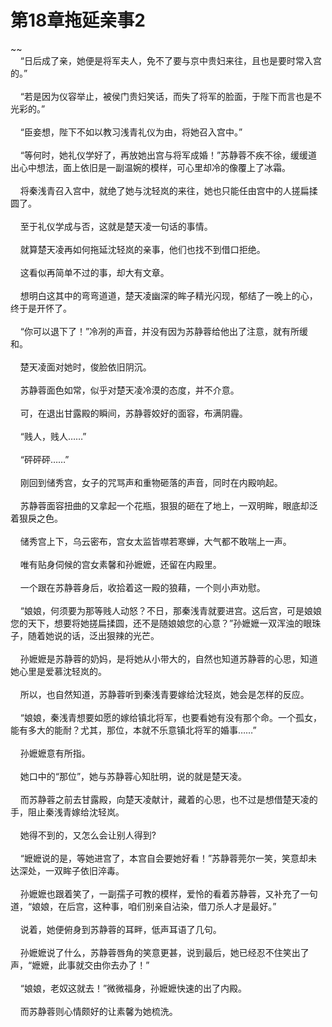 # 第18章拖延亲事2
~~<br>&nbsp;&nbsp;&nbsp;&nbsp;“日后成了亲，她便是将军夫人，免不了要与京中贵妇来往，且也是要时常入宫的。”<br><br>&nbsp;&nbsp;&nbsp;&nbsp;“若是因为仪容举止，被侯门贵妇笑话，而失了将军的脸面，于陛下而言也是不光彩的。”<br><br>&nbsp;&nbsp;&nbsp;&nbsp;“臣妾想，陛下不如以教习浅青礼仪为由，将她召入宫中。”<br><br>&nbsp;&nbsp;&nbsp;&nbsp;“等何时，她礼仪学好了，再放她出宫与将军成婚！”苏静蓉不疾不徐，缓缓道出心中想法，面上依旧是一副温婉的模样，可心里却冷的像覆上了冰霜。<br><br>&nbsp;&nbsp;&nbsp;&nbsp;将秦浅青召入宫中，就绝了她与沈轻岚的来往，她也只能任由宫中的人搓扁揉圆了。<br><br>&nbsp;&nbsp;&nbsp;&nbsp;至于礼仪学成与否，这就是楚天凌一句话的事情。<br><br>&nbsp;&nbsp;&nbsp;&nbsp;就算楚天凌再如何拖延沈轻岚的亲事，他们也找不到借口拒绝。<br><br>&nbsp;&nbsp;&nbsp;&nbsp;这看似再简单不过的事，却大有文章。<br><br>&nbsp;&nbsp;&nbsp;&nbsp;想明白这其中的弯弯道道，楚天凌幽深的眸子精光闪现，郁结了一晚上的心，终于是开怀了。<br><br>&nbsp;&nbsp;&nbsp;&nbsp;“你可以退下了！”冷冽的声音，并没有因为苏静蓉给他出了注意，就有所缓和。<br><br>&nbsp;&nbsp;&nbsp;&nbsp;楚天凌面对她时，俊脸依旧阴沉。<br><br>&nbsp;&nbsp;&nbsp;&nbsp;苏静蓉面色如常，似乎对楚天凌冷漠的态度，并不介意。<br><br>&nbsp;&nbsp;&nbsp;&nbsp;可，在退出甘露殿的瞬间，苏静蓉姣好的面容，布满阴霾。<br><br>&nbsp;&nbsp;&nbsp;&nbsp;“贱人，贱人……”<br><br>&nbsp;&nbsp;&nbsp;&nbsp;“砰砰砰……”<br><br>&nbsp;&nbsp;&nbsp;&nbsp;刚回到储秀宫，女子的咒骂声和重物砸落的声音，同时在内殿响起。<br><br>&nbsp;&nbsp;&nbsp;&nbsp;苏静蓉面容扭曲的又拿起一个花瓶，狠狠的砸在了地上，一双明眸，眼底却泛着狠戾之色。<br><br>&nbsp;&nbsp;&nbsp;&nbsp;储秀宫上下，乌云密布，宫女太监皆噤若寒蝉，大气都不敢喘上一声。<br><br>&nbsp;&nbsp;&nbsp;&nbsp;唯有贴身伺候的宫女素馨和孙嬷嬷，还留在内殿里。<br><br>&nbsp;&nbsp;&nbsp;&nbsp;一个跟在苏静蓉身后，收拾着这一殿的狼藉，一个则小声劝慰。<br><br>&nbsp;&nbsp;&nbsp;&nbsp;“娘娘，何须要为那等贱人动怒？不日，那秦浅青就要进宫。这后宫，可是娘娘您的天下，想要将她搓扁揉圆，还不是随娘娘您的心意？”孙嬷嬷一双浑浊的眼珠子，随着她说的话，泛出狠辣的光芒。<br><br>&nbsp;&nbsp;&nbsp;&nbsp;孙嬷嬷是苏静蓉的奶妈，是将她从小带大的，自然也知道苏静蓉的心思，知道她心里是爱慕沈轻岚的。<br><br>&nbsp;&nbsp;&nbsp;&nbsp;所以，也自然知道，苏静蓉听到秦浅青要嫁给沈轻岚，她会是怎样的反应。<br><br>&nbsp;&nbsp;&nbsp;&nbsp;“娘娘，秦浅青想要如愿的嫁给镇北将军，也要看她有没有那个命。一个孤女，能有多大的能耐？尤其，那位，本就不乐意镇北将军的婚事……”<br><br>&nbsp;&nbsp;&nbsp;&nbsp;孙嬷嬷意有所指。<br><br>&nbsp;&nbsp;&nbsp;&nbsp;她口中的“那位”，她与苏静蓉心知肚明，说的就是楚天凌。<br><br>&nbsp;&nbsp;&nbsp;&nbsp;而苏静蓉之前去甘露殿，向楚天凌献计，藏着的心思，也不过是想借楚天凌的手，阻止秦浅青嫁给沈轻岚。<br><br>&nbsp;&nbsp;&nbsp;&nbsp;她得不到的，又怎么会让别人得到?<br><br>&nbsp;&nbsp;&nbsp;&nbsp;“嬷嬷说的是，等她进宫了，本宫自会要她好看！”苏静蓉莞尔一笑，笑意却未达深处，一双眸子依旧淬毒。<br><br>&nbsp;&nbsp;&nbsp;&nbsp;孙嬷嬷也跟着笑了，一副孺子可教的模样，爱怜的看着苏静蓉，又补充了一句道，“娘娘，在后宫，这种事，咱们别亲自沾染，借刀杀人才是最好。”<br><br>&nbsp;&nbsp;&nbsp;&nbsp;说着，她便俯身到苏静蓉的耳畔，低声耳语了几句。<br><br>&nbsp;&nbsp;&nbsp;&nbsp;孙嬷嬷说了什么，苏静蓉唇角的笑意更甚，说到最后，她已经忍不住笑出了声，“嬷嬷，此事就交由你去办了！”<br><br>&nbsp;&nbsp;&nbsp;&nbsp;“娘娘，老奴这就去！”微微福身，孙嬷嬷快速的出了内殿。<br><br>&nbsp;&nbsp;&nbsp;&nbsp;而苏静蓉则心情颇好的让素馨为她梳洗。<br><br>
                    

<script>_fwqdsqadxfw()</script>
<div><script>_dfwf1dw();</script></div>
<div><script>_dfwf1agdw();</script></div>
                